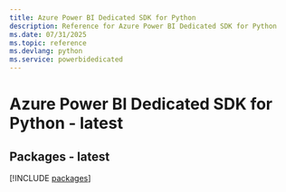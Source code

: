 ```yaml
---
title: Azure Power BI Dedicated SDK for Python
description: Reference for Azure Power BI Dedicated SDK for Python
ms.date: 07/31/2025
ms.topic: reference
ms.devlang: python
ms.service: powerbidedicated
---
```

# Azure Power BI Dedicated SDK for Python - latest
## Packages - latest
[!INCLUDE [packages](power-bi-dedicated-index.md)]